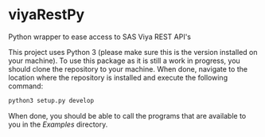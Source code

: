 # viyaRestPy

Python wrapper to ease access to SAS Viya REST API's

This project uses Python 3 (please make sure this is the version installed on your machine).
To use this package as it is still a work in progress, you should clone the repository to your machine.
When done, navigate to the location where the repository is installed and execute the following command:

```bash
python3 setup.py develop
```

When done, you should be able to call the programs that are available to you in the *Examples* directory.
